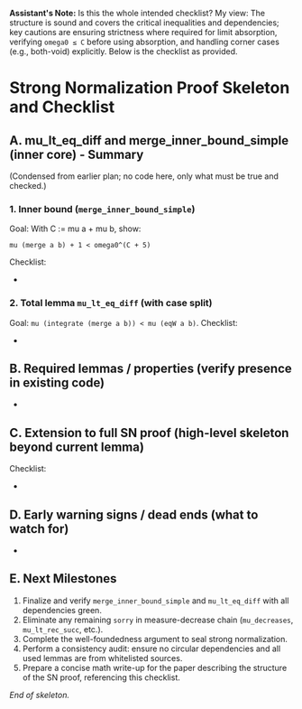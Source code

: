 **Assistant's Note:** Is this the whole intended checklist? My view: The structure is sound and covers the critical inequalities and dependencies; key cautions are ensuring strictness where required for limit absorption, verifying `omega0 ≤ C` before using absorption, and handling corner cases (e.g., both-void) explicitly. Below is the checklist as provided.

# Strong Normalization Proof Skeleton and Checklist

## A. mu\_lt\_eq\_diff and merge\_inner\_bound\_simple (inner core) - Summary

(Condensed from earlier plan; no code here, only what must be true and checked.)

### 1. Inner bound (`merge_inner_bound_simple`)

Goal: With C := mu a + mu b, show:

```text
mu (merge a b) + 1 < omega0^(C + 5)
```

Checklist:

-

### 2. Total lemma `mu_lt_eq_diff` (with case split)

Goal: `mu (integrate (merge a b)) < mu (eqW a b)`. Checklist:

-

## B. Required lemmas / properties (verify presence in existing code)

-

## C. Extension to full SN proof (high-level skeleton beyond current lemma)

Checklist:

-

## D. Early warning signs / dead ends (what to watch for)

-

## E. Next Milestones

1. Finalize and verify `merge_inner_bound_simple` and `mu_lt_eq_diff` with all dependencies green.
2. Eliminate any remaining `sorry` in measure-decrease chain (`mu_decreases`, `mu_lt_rec_succ`, etc.).
3. Complete the well-foundedness argument to seal strong normalization.
4. Perform a consistency audit: ensure no circular dependencies and all used lemmas are from whitelisted sources.
5. Prepare a concise math write-up for the paper describing the structure of the SN proof, referencing this checklist.

*End of skeleton.*

